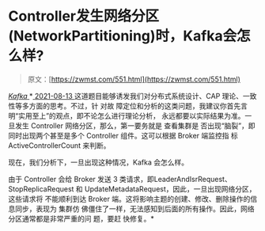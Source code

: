 <!--yml
category: 未分类
date: 0001-01-01 00:00:00
--->

# Controller发生网络分区(NetworkPartitioning)时，Kafka会怎么样?

> 原文：[https://zwmst.com/551.html](https://zwmst.com/551.html)

   [ *Kafka* ](https://zwmst.com/kafka)*[ <time datetime="2021-08-14T07:16:43+08:00"> 2021-08-13 </time> ](https://zwmst.com/551.html)  这道题目能够诱发我们对分布式系统设计、CAP 理论、一致性等多方面的思考。不过，针 对故 障定位和分析的这类问题，我建议你首先言明“实用至上”的观点，即不论怎么进行理论分析， 永远都要以实际结果为准。一旦发生 Controller 网络分区，那么，第一要务就是 查看集群是 否出现“脑裂”，即同时出现两个甚至是多个 Controller 组件。这可以根据 Broker 端监控指 标 ActiveControllerCount 来判断。

现在，我们分析下，一旦出现这种情况，Kafka 会怎么样。

由于 Controller 会给 Broker 发送 3 类请求，即LeaderAndIsrRequest、 StopReplicaRequest 和 UpdateMetadataRequest，因此，一旦出现网络分区，这些请求将 不能顺利到达 Broker 端。这将影响主题的创建、修改、删除操作的信息同步，表现为 集群仿 佛僵住了一样，无法感知到后面的所有操作。因此，网络分区通常都是非常严重的问 题，要赶 快修复。*